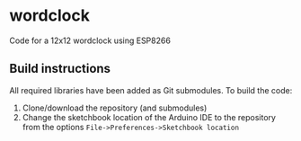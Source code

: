 # wordclock
Code for a 12x12 wordclock using ESP8266

## Build instructions
All required libraries have been added as Git submodules. To build the code:
1. Clone/download the repository (and submodules)
2. Change the sketchbook location of the Arduino IDE to the repository from the options `File->Preferences->Sketchbook location`
